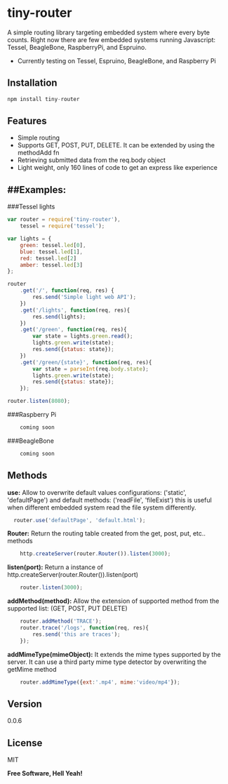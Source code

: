 tiny-router
=========

A simple routing library targeting embedded system where every byte counts. Right now there are few embedded systems running Javascript: Tessel, BeagleBone, RaspberryPi, and Espruino.

  - Currently testing on Tessel, Espruino, BeagleBone, and Raspberry Pi

Installation
-----------

```js
npm install tiny-router
```
 
Features
--------

 - Simple routing
 - Supports GET, POST, PUT, DELETE. It can be extended by using the methodAdd fn
 - Retrieving submitted data from the req.body object
 - Light weight, only 160 lines of code to get an express like experience

##Examples:
----------

###Tessel lights
```js
var router = require('tiny-router'),
    tessel = require('tessel');

var lights = { 
    green: tessel.led[0], 
    blue: tessel.led[1], 
    red: tessel.led[2]
    amber: tessel.led[3]
};

router
    .get('/', function(req, res) {
        res.send('Simple light web API');
    })
    .get('/lights', function(req, res){
        res.send(lights);
    })
    .get('/green', function(req, res){
        var state = lights.green.read();
        lights.green.write(state);
        res.send({status: state});
    })
    .get('/green/{state}', function(req, res){
        var state = parseInt(req.body.state);
        lights.green.write(state);
        res.send({status: state});
    });

router.listen(8080);
```

###Raspberry Pi 

```js
    coming soon
```

###BeagleBone 

```js
    coming soon
```

Methods
----------
**use:** Allow to overwrite default values configurations: ('static', 'defaultPage') and default methods: ('readFile', 'fileExist') this is useful when different embedded system read the file system differently.
```js
  router.use('defaultPage', 'default.html');
```
**Router:** Return the routing table created from the get, post, put, etc.. methods
```js
    http.createServer(router.Router()).listen(3000);
```
**listen(port):** Return a instance of http.createServer(router.Router()).listen(port)
```js
    router.listen(3000);
```
**addMethod(method):** Allow the extension of supported method from the supported list: (GET, POST, PUT DELETE)

```js
    router.addMethod('TRACE');
    router.trace('/logs', function(req, res){
        res.send('this are traces');
    });
```
**addMimeType(mimeObject):** It extends the mime types supported by the server. It can use a third party mime type detector by overwriting the getMime method
```js
    router.addMimeType({ext:'.mp4', mime:'video/mp4'});
```


Version
----

0.0.6



License
----

MIT


**Free Software, Hell Yeah!**

